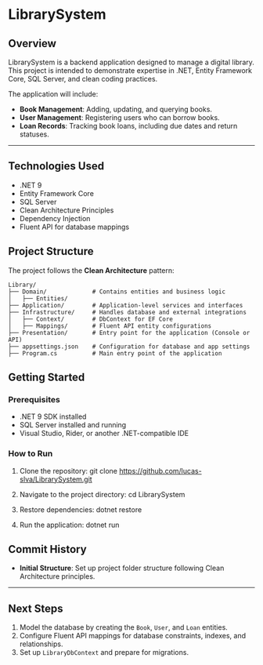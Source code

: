 
# LibrarySystem

## Overview
LibrarySystem is a backend application designed to manage a digital library. This project is intended to demonstrate expertise in .NET, Entity Framework Core, SQL Server, and clean coding practices.

The application will include:
- **Book Management**: Adding, updating, and querying books.
- **User Management**: Registering users who can borrow books.
- **Loan Records**: Tracking book loans, including due dates and return statuses.

---

## Technologies Used
- .NET 9
- Entity Framework Core
- SQL Server
- Clean Architecture Principles
- Dependency Injection
- Fluent API for database mappings



## Project Structure
The project follows the **Clean Architecture** pattern:
```
Library/
├── Domain/             # Contains entities and business logic
│   ├── Entities/
├── Application/        # Application-level services and interfaces
├── Infrastructure/     # Handles database and external integrations
│   ├── Context/        # DbContext for EF Core
│   ├── Mappings/       # Fluent API entity configurations
├── Presentation/       # Entry point for the application (Console or API)
├── appsettings.json    # Configuration for database and app settings
├── Program.cs          # Main entry point of the application
```


## Getting Started

### Prerequisites
- .NET 9 SDK installed
- SQL Server installed and running
- Visual Studio, Rider, or another .NET-compatible IDE

### How to Run
1. Clone the repository:
   git clone https://github.com/lucas-slva/LibrarySystem.git

2. Navigate to the project directory:
   cd LibrarySystem

3. Restore dependencies:
   dotnet restore

4. Run the application:
   dotnet run



## Commit History
- **Initial Structure**: Set up project folder structure following Clean Architecture principles.

---

## Next Steps
1. Model the database by creating the `Book`, `User`, and `Loan` entities.
2. Configure Fluent API mappings for database constraints, indexes, and relationships.
3. Set up `LibraryDbContext` and prepare for migrations.
